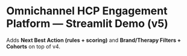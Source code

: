 
# Omnichannel HCP Engagement Platform — Streamlit Demo (v5)
Adds **Next Best Action (rules + scoring)** and **Brand/Therapy Filters + Cohorts** on top of v4.
